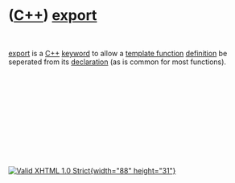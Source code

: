 



 

 

 

 

 

([C++](Cpp.htm)) [export](CppExport.htm)
========================================

 

[export](CppExport.htm) is a [C++](Cpp.htm) [keyword](CppKeyword.htm) to
allow a [template function](CppTemplateFunction.htm)
[definition](CppDefinition.htm) be seperated from its
[declaration](CppDeclaration.htm) (as is common for most functions).

 

 

 

 

 





 

[![Valid XHTML 1.0 Strict](valid-xhtml10.png){width="88"
height="31"}](http://validator.w3.org/check?uri=referer)
